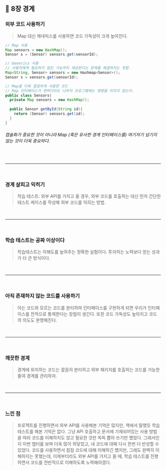 ## 📍 8장 경계

### 외부 코드 사용하기

> Map 대신 제네릭스를 사용하면 코드 가독성이 크게 높아진다.

```java
// Map 사용
Map sensors = new HashMap();
Sensor s = (Sensor) sensors.get(sensorId);

// Generics 사용
// 사용자에게 필요하지 않은 기능까지 제공한다는 문제를 해결하지는 못함.
Map<String, Sensor> sensors = new Hashmap<Sensor>();
Sensor s = sensors.get(sensorId);

// Map을 더욱 깔끔하게 사용한 코드
// Map 인터페이스가 변하더라도 나머지 프로그램에는 영향을 미치지 않는다.
public class Sensors{
  private Map sensors = new HashMap();
  
  public Sensor getById(String id){
    return (Sensor) sensors.get(id);
  }
}
```

###### 캡슐화가 중요한 것이 아니라 Map (혹은 유사한 경계 인터페이스를) 여기저기 넘기지 않는 것이 더욱 중요하다.



</br>



---------



</br>

### 경계 살피고 익히기

> 학습 테스트: 외부 API를 가지고 올 경우, 외부 코드를 호출하는 대신 먼저 간단한 테스트 케이스를 작성해 외부 코드를 익히는 방법.



</br>



----



</br>



### 학습 테스트는 공짜 이상이다

> 학습테스트는 이해도를 높여주는 정확한 실험이다. 투자하는 노력보다 얻는 성과가 더 큰 방식이다. 





</br>



-----



</br>

### 아직 존재하지 않는 코드를 사용하기

> 아는 코드와 모르는 코드를 분리하여 인터페이스를 구현하게 되면 우리가 인터페이스를 전적으로 통제한다는 장점이 생긴다. 또한 코드 가독성도 높아지고 코드의 의도도 분명해진다. 



</br>



---



</br>



### 깨끗한 경계

> 경계에 위치하는 코드는 깔끔히 분리하고 외부 패키지를 호출하는 코드를 가능한 줄여 경계를 관리하자.



</br>



----



</br>



### 느낀 점

> 프로젝트를 진행하면서 외부 API를 사용해본 기억은 많지만, 책에서 말했듯 학습테스트를 해본 기억은 없다. 그냥 API 호출하고 문서에 기재되어있는 사용 방법을 따라 코드를 이해하지도 않고 필요한 것만 쏙쏙 뽑아 쓰기만 헀었다. 그래서인지 이번 챕터를 보며 더욱 많이 외닿았고, 내 코드에 대해 다시 한번 더 반성할 수 있었다. 코드를 사용하면서 점점 코드에 대해 이해하긴 헀지만, 그래도 완벽히 이해하지는 못했는데, 이제부터라도 외부 API를 가지고 올 때, 학습 테스트를 진행하면서 코드를 전반적으로 이해하도록 노력해야겠다. 